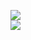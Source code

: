 [![](https://img.shields.io/badge/Made%20With-Github%20Spray-lightgrey.svg?style=for-the-badge&logo=github)](https://github.com/Annihil/github-spray#2200)  
[![](https://i.imgur.com/2DrTn0Z.gif)](https://github.com/Annihil/github-spray)